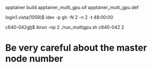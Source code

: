 apptainer build  apptainer_multi_gpu.sif apptainer_multi_gpu.def

login1.vista(1059)$ idev -p gh -N 2 -n 2 -t 48:00:00

c640-042[gh](1045)$ ibrun -np 2 ./run_multigpu.sh c640-042 2

# Be very careful about the master node number
